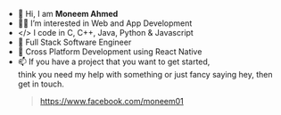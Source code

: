 - 👋 Hi, I am **Moneem Ahmed**
- 🧑‍💻 I’m interested in Web and App Development
- </> I code in C, C++, Java, Python & Javascript 
- 💼 Full Stack Software Engineer
- 🌱 Cross Platform Development using React Native
- 📫 If you have a project that you want to get started, <br>think you need my help with something or just fancy saying hey, then get in touch.
  > https://www.facebook.com/moneem01
